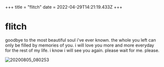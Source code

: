 +++
title = "flitch"
date = 2022-04-29T14:21:19.433Z
+++

# flitch

goodbye to the most beautiful soul i've ever known. the whole you left can only be filled by memories of you. i will love you more and more everyday for the rest of my life. i know i will see you again. please wait for me. please.

![20200805_080253](https://user-images.githubusercontent.com/54276371/166123871-e43d1426-99bd-4a00-b37a-a541e1bf1800.jpg)

